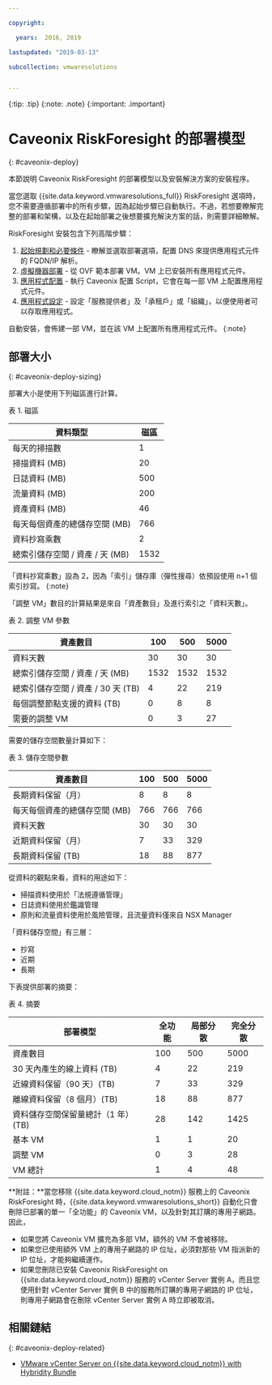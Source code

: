```yaml
---

copyright:

  years:  2016, 2019

lastupdated: "2019-03-13"

subcollection: vmwaresolutions


---
```


{:tip: .tip}
{:note: .note}
{:important: .important}

# Caveonix RiskForesight 的部署模型
{: #caveonix-deploy}

本節說明 Caveonix RiskForesight 的部署模型以及安裝解決方案的安裝程序。

當您選取 {{site.data.keyword.vmwaresolutions_full}} RiskForesight 選項時，您不需要遵循部署中的所有步驟，因為起始步驟已自動執行。不過，若想要瞭解完整的部署和架構，以及在起始部署之後想要擴充解決方案的話，則需要詳細瞭解。

RiskForesight 安裝包含下列高階步驟：

1. [起始規劃和必要條件](/docs/services/vmwaresolutions/archiref/caveonix?topic=vmware-solutions-caveonix-step1) - 瞭解並選取部署選項，配置 DNS 來提供應用程式元件的 FQDN/IP 解析。
2. [虛擬機器部署](/docs/services/vmwaresolutions/archiref/caveonix?topic=vmware-solutions-caveonix-step2) - 從 OVF 範本部署 VM。VM 上已安裝所有應用程式元件。
3. [應用程式配置](/docs/services/vmwaresolutions/archiref/caveonix?topic=vmware-solutions-caveonix-step3) - 執行 Caveonix 配置 Script，它會在每一部 VM 上配置應用程式元件。
4. [應用程式設定](/docs/services/vmwaresolutions/archiref/caveonix?topic=vmware-solutions-caveonix-step4) - 設定「服務提供者」及「承租戶」或「組織」，以便使用者可以存取應用程式。

自動安裝，會佈建一部 VM，並在該 VM 上配置所有應用程式元件。
{:note}

## 部署大小
{: #caveonix-deploy-sizing}

部署大小是使用下列磁區進行計算。

表 1. 磁區

|資料類型	|磁區 |
|---|---|
|每天的掃描數|1 |
|掃描資料 (MB) |20 |
|日誌資料 (MB) |500 |
|流量資料 (MB) |200 |
|資產資料 (MB) |46 |
|每天每個資產的總儲存空間 (MB)	|766 |
|資料抄寫乘數 |2 |
|總索引儲存空間 / 資產 / 天 (MB)	|1532 |

「資料抄寫乘數」設為 2，因為「索引」儲存庫（彈性搜尋）依預設使用 n+1 個索引抄寫。
{:note}

「調整 VM」數目的計算結果是來自「資產數目」及進行索引之「資料天數」。

表 2. 調整 VM 參數

|資產數目 |100	|500	|5000 |
|---|---|---|---|
|資料天數	|30	|30	| 30 |
|總索引儲存空間 / 資產 / 天 (MB)	|1532	|1532	|1532 |
|總索引儲存空間 / 資產 / 30 天 (TB)	|4	|22	|219 |
|每個調整節點支援的資料 (TB) |0	|8	|8 |
|需要的調整 VM |0	|3	|27 |

需要的儲存空間數量計算如下：

表 3. 儲存空間參數

|資產數目 |100	|500	|5000 |
|---|---|---|---|
|長期資料保留（月）|8	|8	|8 |
|每天每個資產的總儲存空間 (MB)	|766	|766	|766 |
|資料天數	|30	|30	| 30 |
|近期資料保留（月）|  7	|33	|329 |
|長期資料保留 (TB) |18	|88	|877 |

從資料的觀點來看，資料的用途如下：

-	掃描資料使用於「法規遵循管理」
-	日誌資料使用於鑑識管理
-	原則和流量資料使用於風險管理，且流量資料僅來自 NSX Manager

「資料儲存空間」有三層：

-	抄寫
-	近期
-	長期

下表提供部署的摘要：

表 4. 摘要

|部署模型 |全功能|局部分散|完全分散|
|---|---|---|---|
|資產數目 |100	|500	|5000 |
|30 天內產生的線上資料 (TB) |4	|22	|219 |
|近線資料保留（90 天）(TB) |  7	|33	|329 |
|離線資料保留（8 個月）(TB) |18	|88	|877 |
|資料儲存空間保留量總計（1 年）(TB) |28	|142	|1425 |
|基本 VM |1	|1	|20 |
|調整 VM |0	|3	|28 |
|VM 總計|1	|4	|48 |

**附註：**當您移除 {{site.data.keyword.cloud_notm}} 服務上的 Caveonix RiskForesight 時，{{site.data.keyword.vmwaresolutions_short}} 自動化只會刪除已部署的單一「全功能」的 Caveonix VM，以及針對其訂購的專用子網路。因此，
* 如果您將 Caveonix VM 擴充為多部 VM，額外的 VM 不會被移除。 
* 如果您已使用額外 VM 上的專用子網路的 IP 位址，必須對那些 VM 指派新的 IP 位址，才能夠繼續運作。 
* 如果您刪除已安裝 Caveonix RiskForesight on {{site.data.keyword.cloud_notm}} 服務的 vCenter Server 實例 A，而且您使用針對 vCenter Server 實例 B 中的服務所訂購的專用子網路的 IP 位址，則專用子網路會在刪除 vCenter Server 實例 A 時立即被取消。

## 相關鏈結
{: #caveonix-deploy-related}

* [VMware vCenter Server on {{site.data.keyword.cloud_notm}} with Hybridity Bundle](/docs/services/vmwaresolutions/archiref/vcs?topic=vmware-solutions-vcs-hybridity-intro)
